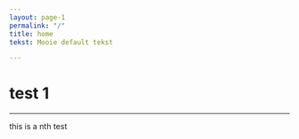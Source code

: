 ```yaml
---
layout: page-1
permalink: "/"
title: home
tekst: Mooie default tekst

---
```

# test 1

***

this is a nth test